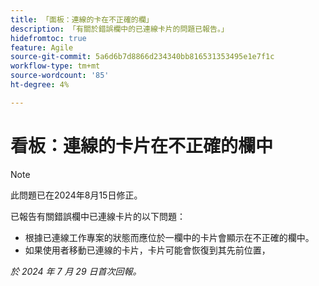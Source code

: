 ```yaml
---
title: 「面板：連線的卡在不正確的欄」
description: 「有關於錯誤欄中的已連線卡片的問題已報告。」
hidefromtoc: true
feature: Agile
source-git-commit: 5a6d6b7d8866d234340bb816531353495e1e7f1c
workflow-type: tm+mt
source-wordcount: '85'
ht-degree: 4%

---
```



# 看板：連線的卡片在不正確的欄中

>[!NOTE]
>
>此問題已在2024年8月15日修正。

已報告有關錯誤欄中已連線卡片的以下問題：

* 根據已連線工作專案的狀態而應位於一欄中的卡片會顯示在不正確的欄中。
* 如果使用者移動已連線的卡片，卡片可能會恢復到其先前位置，

_於 2024 年 7 月 29 日首次回報。_
